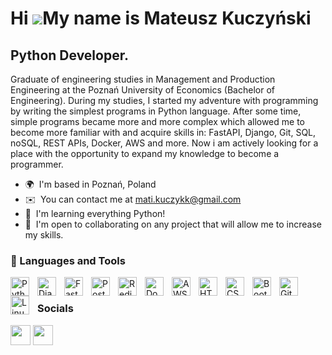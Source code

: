 Hi ![](https://user-images.githubusercontent.com/18350557/176309783-0785949b-9127-417c-8b55-ab5a4333674e.gif)My name is Mateusz Kuczyński
=========================================================================================================================================

Python Developer.
-----------------

Graduate of engineering studies in Management and Production Engineering at the Poznań University of Economics (Bachelor of Engineering). During my studies, I started my adventure with programming by writing the simplest programs in Python language. After some time, simple programs became more and more complex which allowed me to become more familiar with and acquire skills in: FastAPI, Django, Git, SQL, noSQL, REST APIs, Docker, AWS and more. Now i am actively looking for a place with the opportunity to expand my knowledge to become a programmer.

*   🌍  I'm based in Poznań, Poland
*   ✉️  You can contact me at [mati.kuczykk@gmail.com](mailto:mati.kuczykk@gmail.com)
*   🧠  I'm learning everything Python!
*   🤝  I'm open to collaborating on any project that will allow me to increase my skills.
  
  ### 🧰 Languages and Tools


<img align="left" alt="Python" width="30px" style="padding-right:10px;" src="https://cdn.jsdelivr.net/gh/devicons/devicon/icons/python/python-original.svg" />
<img <img align="left" alt="Django" width="30px" style="padding-right:10px;"src="https://cdn.jsdelivr.net/gh/devicons/devicon/icons/django/django-plain.svg"/>
<img <img align="left" alt="FastAPI" width="30px" style="padding-right:10px;"src="https://cdn.jsdelivr.net/gh/devicons/devicon/icons/fastapi/fastapi-original-wordmark.svg"/>
<img align="left" alt="Postgresql" width="30px" style="padding-right:10px;"src="https://cdn.jsdelivr.net/gh/devicons/devicon/icons/postgresql/postgresql-original-wordmark.svg" />
<img align="left" alt="Redis" width="30px" style="padding-right:10px;"src="https://cdn.jsdelivr.net/gh/devicons/devicon/icons/redis/redis-original-wordmark.svg" />
<img <img align="left" alt="Docker" width="30px" style="padding-right:10px;"src="https://cdn.jsdelivr.net/gh/devicons/devicon/icons/docker/docker-original.svg" />
<img <img align="left" alt="AWS" width="30px" style="padding-right:10px;" src="https://cdn.jsdelivr.net/gh/devicons/devicon/icons/amazonwebservices/amazonwebservices-plain-wordmark.svg"/>
<img align="left" alt="HTML" width="30px" style="padding-right:10px;" src="https://cdn.jsdelivr.net/gh/devicons/devicon/icons/html5/html5-plain.svg" />
<img align="left" alt="CSS" width="30px" style="padding-right:10px;" src="https://cdn.jsdelivr.net/gh/devicons/devicon/icons/css3/css3-plain.svg" />
<img <img align="left" alt="Bootstrap" width="30px" style="padding-right:10px;"src="https://cdn.jsdelivr.net/gh/devicons/devicon/icons/bootstrap/bootstrap-original.svg" />
<img align="left" alt="Git" width="30px" style="padding-right:10px;" src="https://cdn.jsdelivr.net/gh/devicons/devicon/icons/git/git-original.svg" />
<img align="left" alt="Linux" width="30px" style="padding-right:10px;" src="https://cdn.jsdelivr.net/gh/devicons/devicon/icons/linux/linux-original.svg" />
<br/>
                    
 ### Socials
                  
<p align="left">
<a href="https://www.linkedin.com/in/MateuszKuczynski" target="_blank" rel="noreferrer"><img src="https://raw.githubusercontent.com/danielcranney/readme-generator/main/public/icons/socials/linkedin.svg" width="32" height="32" /></a>
<a href="https://www.github.com/matueszkuczykkuczynski" target="_blank" rel="noreferrer"><img src="https://raw.githubusercontent.com/danielcranney/readme-generator/main/public/icons/socials/github.svg" width="32" height="32" /></a></p>
